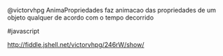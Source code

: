  
  @victorvhpg
  AnimaPropriedades 
  faz animacao  das propriedades de um objeto qualquer de acordo com o tempo decorrido 
  
  #javascript
  
  http://fiddle.jshell.net/victorvhpg/246rW/show/
 